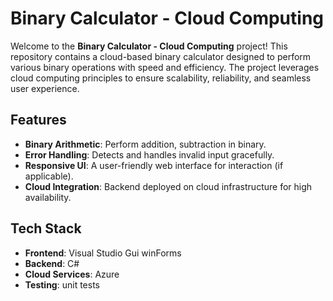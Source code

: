 # Binary Calculator - Cloud Computing

Welcome to the **Binary Calculator - Cloud Computing** project! This repository contains a cloud-based binary calculator designed to perform various binary operations with speed and efficiency. The project leverages cloud computing principles to ensure scalability, reliability, and seamless user experience.

## Features

- **Binary Arithmetic**: Perform addition, subtraction in binary.
- **Error Handling**: Detects and handles invalid input gracefully.
- **Responsive UI**: A user-friendly web interface for interaction (if applicable).
- **Cloud Integration**: Backend deployed on cloud infrastructure for high availability.

## Tech Stack

- **Frontend**: Visual Studio Gui winForms
- **Backend**: C#
- **Cloud Services**: Azure
- **Testing**: unit tests
